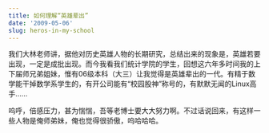 ```yaml
---
title: 如何理解“英雄辈出”
date: '2009-05-06'
slug: heros-in-my-school
---
```


我们大林老师讲，据他对历史英雄人物的长期研究，总结出来的现象是，英雄若要出现，一定是成批出现。而今我看我们统计学院的学生，回想这六年多时间我的上下届师兄弟姐妹，惟有06级本科（大三）让我觉得是英雄辈出的一代。有精于数学能干掉数学系学生的，有开公司能有“校园股神”称号的，有默默无闻的Linux高手……

呜呼，倍感压力，甚为惴惴，吾等老博士要大大努力啊。不过话说回来，有这样一些人物是俺师弟妹，俺也觉得很骄傲，呜哈哈哈。

